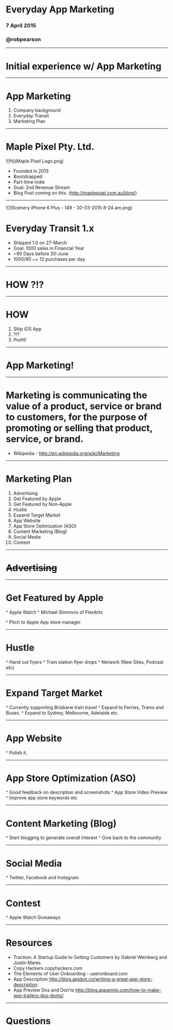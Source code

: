 # Everyday App Marketing

### 7 April 2015
### @robpearson

---

# Initial experience w/ App Marketing

---

# App Marketing

1. Company background
1. Everyday Transit
1. Marketing Plan

---

# Maple Pixel Pty. Ltd.

![fit](Maple Pixel Logo.png)

- Founded in 2013
- Bootstrapped
- Part-time indie
- Goal: 2nd Revenue Stream
- Blog Post coming on this. (http://maplepixel.com.au/blog/)

---

![](Scenery iPhone 6 Plus - 149 - 30-03-2015 8-24 am.png)

# Everyday Transit 1.x

* Shipped 1.0 on 27-March
* Goal: 1000 sales in Financial Year
* ~90 Days before 30-June
* 1000/90 ~= 12 purchases per day

---

# HOW ?!?

---

# HOW

1. Ship iOS App
2. ?!?
3. Profit!

---

# App Marketing!

---

# Marketing is communicating the value of a product, service or brand to customers, for the purpose of promoting or selling that product, service, or brand.

* Wikipedia - http://en.wikipedia.org/wiki/Marketing

---

# Marketing Plan

1. Advertising
1. Get Featured by Apple
1. Get Featured by Non-Apple
1. Hustle
1. Expand Target Market
1. App Website
1. App Store Optimization (ASO)
1. Content Marketing (Blog)
1. Social Media
1. Contest

---

# ~~Advertising~~

---

# Get Featured by Apple

^ Apple Watch
^ Michael Simmons of Flexibits
<!--
- Professional Icon
- Work with a designer
- Have a great product
-->
^ Pitch to Apple App store manager

---

# Hustle

^ Hand out flyers
^ Train station flyer drops
^ Network (New Sites, Podcast etc)

---

# Expand Target Market

^ Currently supporting Brisbane train travel
^ Expand to Ferries, Trams and Buses.
^ Expand to Sydney, Melbourne, Adelaide etc.

---

# App Website

^ Polish it.

---

# App Store Optimization (ASO)

^ Good feedback on description and screenshots
^ App Store Video Preview
^ Improve app store keywords etc

---

# Content Marketing (Blog)

^ Start blogging to generate overall interest
^ Give back to the community

---

# Social Media

^ Twitter, Facebook and Instagram

---

# Contest

^ Apple Watch Giveaways

---

# Resources

* Traction: A Startup Guide to Getting Customers by Gabriel Weinberg and Justin Mares
* Copy Hackers copyhackers.com
* The Elements of User Onboarding - useronboard.com
* App Description
  http://blog.appbot.co/writing-a-great-app-store-description
* App Preview Dos and Don'ts
  http://blog.appannie.com/how-to-make-app-trailers-dos-donts/

---

# Questions
